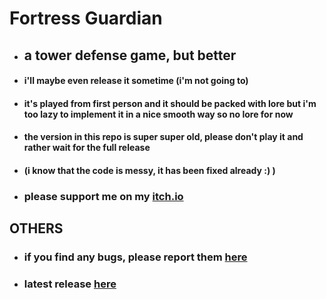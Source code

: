 # Fortress Guardian
- ## a tower defense game, but better
- #### i'll maybe even release it sometime (i'm not going to)
- #### it's played from first person and it should be packed with lore but i'm too lazy to implement it in a nice smooth way so no lore for now
- #### the version in this repo is super super old, please don't play it and rather wait for the full release
- #### (i know that the code is messy, it has been fixed already :) )
- ### please support me on my [itch.io](https://janda2304.itch.io)

## OTHERS
- ### if you find any bugs, please report them [here](https://github.com/Janda2304/Fortress-Guardian/issues) 
- ### latest release [here](https://github.com/Janda2304/Fortress-Guardian/releases)

